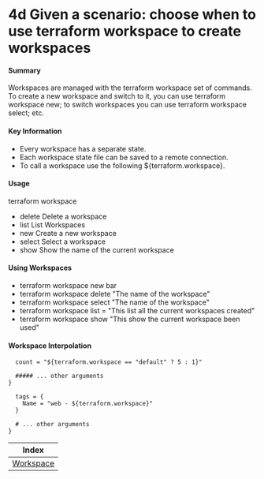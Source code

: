 # 4d Given a scenario: choose when to use terraform workspace to create workspaces

#### Summary
Workspaces are managed with the terraform workspace set of commands. To create a new workspace and switch to it, you can use terraform workspace new; to switch workspaces you can use terraform workspace select; etc.

#### Key Information

* Every workspace has a separate state.
* Each workspace state file can be saved to a remote connection.
* To call a workspace use the following ${terraform.workspace}.

#### Usage

terraform workspace

* delete    Delete a workspace
* list      List Workspaces
* new       Create a new workspace
* select    Select a workspace
* show      Show the name of the current workspace

#### Using Workspaces
* terraform workspace new bar
* terraform workspace delete "The name of the workspace"
* terraform workspace select "The name of the workspace"
* terraform workspace list = "This list all the current workspaces created"
* terraform workspace show "This show the current workspace been used"

#### Workspace Interpolation

```resource "aws_instance" "example" {
  count = "${terraform.workspace == "default" ? 5 : 1}"

  ##### ... other arguments
}
```

```resource "aws_instance" "example" {
  tags = {
    Name = "web - ${terraform.workspace}"
  }

  # ... other arguments
}
```

| Index |
|:----------:|
|[Workspace](https://www.terraform.io/docs/state/workspaces.html)|
